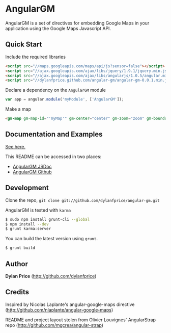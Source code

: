 # AngularGM

AngularGM is a set of directives for embedding Google Maps in your application using the Google Maps Javascript API.


## Quick Start

Include the required libraries

```html
<script src="//maps.googleapis.com/maps/api/js?sensor=false"></script>
<script src="//ajax.googleapis.com/ajax/libs/jquery/1.9.1/jquery.min.js"></script>
<script src="//ajax.googleapis.com/ajax/libs/angularjs/1.0.5/angular.min.js"></script>
<script src="//dylanfprice.github.com/angular-gm/angular-gm-0.0.1.min.js"></script>
```

Declare a dependency on the `AngularGM` module

``` javascript
var app = angular.module('myModule', ['AngularGM']);
```

Make a map

```html
<gm-map gm-map-id="'myMap'" gm-center="center" gm-zoom="zoom" gm-bounds="bounds" style="width:500px;height:500px;"></gm-map>
```


## Documentation and Examples

[See here.](http://dylanfprice.github.com/angular-gm/docs/module-AngularGM.html)

This README can be accessed in two places:

+ [AngularGM JSDoc](http://dylanfprice.github.com/angular-gm/docs/)
+ [AngularGM Github](https://github.com/dylanfprice/angular-gm#angulargm)


## Development

Clone the repo, `git clone git://github.com/dylanfprice/angular-gm.git`

AngularGM is tested with `karma`

``` bash
$ sudo npm install grunt-cli --global
$ npm install --dev
$ grunt karma:server
```

You can build the latest version using `grunt`.

``` bash
$ grunt build
```


## Author

**Dylan Price** (http://github.com/dylanfprice)


## Credits

Inspired by Nicolas Laplante's angular-google-maps directive (http://github.com/nlaplante/angular-google-maps)

README and project layout stolen from Olivier Louvignes' AngularStrap repo (http://github.com/mgcrea/angular-strap)
  
